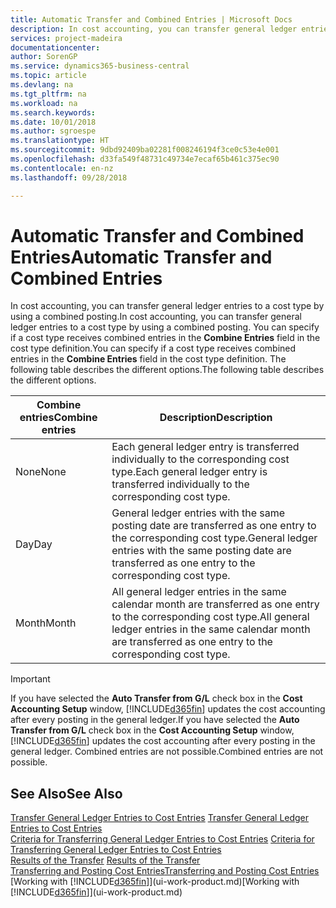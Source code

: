 ```yaml
---
title: Automatic Transfer and Combined Entries | Microsoft Docs
description: In cost accounting, you can transfer general ledger entries to a cost type by using a combined posting. You can specify if a cost type receives combined entries in the **Combine Entries** field in the cost type definition. The following table describes the different options.
services: project-madeira
documentationcenter: 
author: SorenGP
ms.service: dynamics365-business-central
ms.topic: article
ms.devlang: na
ms.tgt_pltfrm: na
ms.workload: na
ms.search.keywords: 
ms.date: 10/01/2018
ms.author: sgroespe
ms.translationtype: HT
ms.sourcegitcommit: 9dbd92409ba02281f008246194f3ce0c53e4e001
ms.openlocfilehash: d33fa549f48731c49734e7ecaf65b461c375ec90
ms.contentlocale: en-nz
ms.lasthandoff: 09/28/2018

---
```

# <a name="automatic-transfer-and-combined-entries"></a><span data-ttu-id="f4a59-105">Automatic Transfer and Combined Entries</span><span class="sxs-lookup"><span data-stu-id="f4a59-105">Automatic Transfer and Combined Entries</span></span>
<span data-ttu-id="f4a59-106">In cost accounting, you can transfer general ledger entries to a cost type by using a combined posting.</span><span class="sxs-lookup"><span data-stu-id="f4a59-106">In cost accounting, you can transfer general ledger entries to a cost type by using a combined posting.</span></span> <span data-ttu-id="f4a59-107">You can specify if a cost type receives combined entries in the **Combine Entries** field in the cost type definition.</span><span class="sxs-lookup"><span data-stu-id="f4a59-107">You can specify if a cost type receives combined entries in the **Combine Entries** field in the cost type definition.</span></span> <span data-ttu-id="f4a59-108">The following table describes the different options.</span><span class="sxs-lookup"><span data-stu-id="f4a59-108">The following table describes the different options.</span></span>  

|<span data-ttu-id="f4a59-109">Combine entries</span><span class="sxs-lookup"><span data-stu-id="f4a59-109">Combine entries</span></span>|<span data-ttu-id="f4a59-110">Description</span><span class="sxs-lookup"><span data-stu-id="f4a59-110">Description</span></span>|  
|---------------------|-----------------|  
|<span data-ttu-id="f4a59-111">None</span><span class="sxs-lookup"><span data-stu-id="f4a59-111">None</span></span>|<span data-ttu-id="f4a59-112">Each general ledger entry is transferred individually to the corresponding cost type.</span><span class="sxs-lookup"><span data-stu-id="f4a59-112">Each general ledger entry is transferred individually to the corresponding cost type.</span></span>|  
|<span data-ttu-id="f4a59-113">Day</span><span class="sxs-lookup"><span data-stu-id="f4a59-113">Day</span></span>|<span data-ttu-id="f4a59-114">General ledger entries with the same posting date are transferred as one entry to the corresponding cost type.</span><span class="sxs-lookup"><span data-stu-id="f4a59-114">General ledger entries with the same posting date are transferred as one entry to the corresponding cost type.</span></span>|  
|<span data-ttu-id="f4a59-115">Month</span><span class="sxs-lookup"><span data-stu-id="f4a59-115">Month</span></span>|<span data-ttu-id="f4a59-116">All general ledger entries in the same calendar month are transferred as one entry to the corresponding cost type.</span><span class="sxs-lookup"><span data-stu-id="f4a59-116">All general ledger entries in the same calendar month are transferred as one entry to the corresponding cost type.</span></span>|  

> [!IMPORTANT]  
>  <span data-ttu-id="f4a59-117">If you have selected the **Auto Transfer from G/L** check box in the **Cost Accounting Setup** window, [!INCLUDE[d365fin](includes/d365fin_md.md)] updates the cost accounting after every posting in the general ledger.</span><span class="sxs-lookup"><span data-stu-id="f4a59-117">If you have selected the **Auto Transfer from G/L** check box in the **Cost Accounting Setup** window, [!INCLUDE[d365fin](includes/d365fin_md.md)] updates the cost accounting after every posting in the general ledger.</span></span> <span data-ttu-id="f4a59-118">Combined entries are not possible.</span><span class="sxs-lookup"><span data-stu-id="f4a59-118">Combined entries are not possible.</span></span>  

## <a name="see-also"></a><span data-ttu-id="f4a59-119">See Also</span><span class="sxs-lookup"><span data-stu-id="f4a59-119">See Also</span></span>  
 <span data-ttu-id="f4a59-120">[Transfer General Ledger Entries to Cost Entries](finance-how-to-transfer-general-ledger-entries-to-cost-entries.md) </span><span class="sxs-lookup"><span data-stu-id="f4a59-120">[Transfer General Ledger Entries to Cost Entries](finance-how-to-transfer-general-ledger-entries-to-cost-entries.md) </span></span>  
 <span data-ttu-id="f4a59-121">[Criteria for Transferring General Ledger Entries to Cost Entries](finance-criteria-for-transferring-general-ledger-entries-to-cost-entries.md) </span><span class="sxs-lookup"><span data-stu-id="f4a59-121">[Criteria for Transferring General Ledger Entries to Cost Entries](finance-criteria-for-transferring-general-ledger-entries-to-cost-entries.md) </span></span>  
 <span data-ttu-id="f4a59-122">[Results of the Transfer](finance-results-of-the-transfer.md) </span><span class="sxs-lookup"><span data-stu-id="f4a59-122">[Results of the Transfer](finance-results-of-the-transfer.md) </span></span>  
 [<span data-ttu-id="f4a59-123">Transferring and Posting Cost Entries</span><span class="sxs-lookup"><span data-stu-id="f4a59-123">Transferring and Posting Cost Entries</span></span>](finance-transfer-and-post-cost-entries.md)  
 <span data-ttu-id="f4a59-124">[Working with [!INCLUDE[d365fin](includes/d365fin_md.md)]](ui-work-product.md)</span><span class="sxs-lookup"><span data-stu-id="f4a59-124">[Working with [!INCLUDE[d365fin](includes/d365fin_md.md)]](ui-work-product.md)</span></span>


